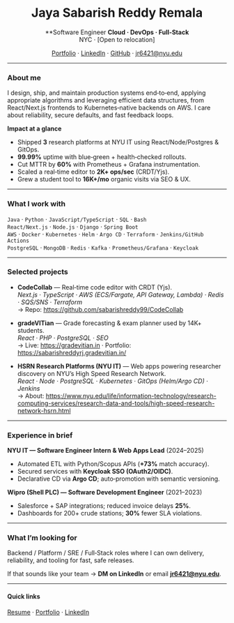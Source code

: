 <div align="center">

# Jaya Sabarish Reddy Remala
**Software Engineer
**Cloud · DevOps · Full‑Stack**  
NYC · [Open to relocation]

[Portfolio](https://sabarishreddyrj.gradevitian.in/) · [LinkedIn](https://www.linkedin.com/in/jayasabarishreddyr/) · [GitHub](https://github.com/sabarishreddy99) · <jr6421@nyu.edu>

</div>

---

### About me
I design, ship, and maintain production systems end‑to‑end, applying appropriate algorithms and leveraging efficient data structures, from React/Next.js frontends to Kubernetes‑native backends on AWS. I care about reliability, secure defaults, and fast feedback loops.

**Impact at a glance**
- Shipped **3** research platforms at NYU IT using React/Node/Postgres & GitOps.
- **99.99%** uptime with blue‑green + health‑checked rollouts.
- Cut MTTR by **60%** with Prometheus + Grafana instrumentation.
- Scaled a real‑time editor to **2K+ ops/sec** (CRDT/Yjs).
- Grew a student tool to **16K+/mo** organic visits via SEO & UX.

---

### What I work with
`Java` · `Python` · `JavaScript/TypeScript` · `SQL` · `Bash`  
`React/Next.js` · `Node.js` · `Django` · `Spring Boot`  
`AWS` · `Docker` · `Kubernetes` · `Helm` · `Argo CD` · `Terraform` · `Jenkins/GitHub Actions`  
`PostgreSQL` · `MongoDB` · `Redis` · `Kafka` · `Prometheus/Grafana` · `Keycloak`

---

### Selected projects
- **CodeCollab** — Real‑time code editor with CRDT (Yjs).  
  _Next.js · TypeScript · AWS (ECS/Fargate, API Gateway, Lambda) · Redis · SQS/SNS · Terraform_  
  → Repo: https://github.com/sabarishreddy99/CodeCollab

- **gradeVITian** — Grade forecasting & exam planner used by 14K+ students.  
  _React · PHP · PostgreSQL · SEO_  
  → Live: https://gradevitian.in · Portfolio: https://sabarishreddyrj.gradevitian.in/

- **HSRN Research Platforms (NYU IT)** — Web apps powering researcher discovery on NYU’s High Speed Research Network.  
  _React · Node · PostgreSQL · Kubernetes · GitOps (Helm/Argo CD) · Jenkins_  
  → About: https://www.nyu.edu/life/information-technology/research-computing-services/research-data-and-tools/high-speed-research-network-hsrn.html

---

### Experience in brief
**NYU IT — Software Engineer Intern & Web Apps Lead** (2024–2025)  
- Automated ETL with Python/Scopus APIs (**+73%** match accuracy).  
- Secured services with **Keycloak SSO (OAuth2/OIDC)**.  
- Declarative CD via **Argo CD**; auto‑promotion with semantic versioning.

**Wipro (Shell PLC) — Software Development Engineer** (2021–2023)  
- Salesforce + SAP integrations; reduced invoice delays **25%**.  
- Dashboards for 200+ crude stations; **30%** fewer SLA violations.

---

### What I’m looking for
Backend / Platform / SRE / Full‑Stack roles where I can own delivery, reliability, and tooling for fast, safe releases.

If that sounds like your team → **DM on LinkedIn** or email **jr6421@nyu.edu**.

---

#### Quick links
[Resume]([/](https://drive.google.com/drive/folders/1vm35z-6VQjtO9A8ZBgCvvSP_7_POPTrV)) · [Portfolio](https://sabarishreddyrj.gradevitian.in/) · [LinkedIn](https://www.linkedin.com/in/jayasabarishreddyr/)


